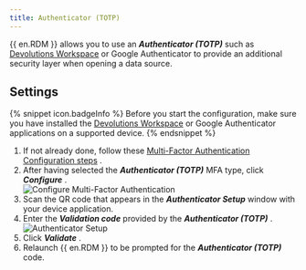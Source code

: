 ```yaml
---
title: Authenticator (TOTP)
---
```

{{ en.RDM }} allows you to use an ***Authenticator (TOTP)*** such as [Devolutions Workspace](https://devolutions.net/workspace/) or Google Authenticator to provide an additional security layer when opening a data source. 
## Settings 
{% snippet icon.badgeInfo %} 
Before you start the configuration, make sure you have installed the [Devolutions Workspace](https://devolutions.net/workspace/) or Google Authenticator applications on a supported device. 
{% endsnippet %}
 
1. If not already done, follow these [Multi-Factor Authentication Configuration steps](/rdm/windows/data-sources/multi-factor-authentication/) . 
1. After having selected the ***Authenticator (TOTP)*** MFA type, click ***Configure*** .  
![Configure Multi-Factor Authentication](/img/en/rdm/windows/clip10007.png) 
1. Scan the QR code that appears in the ***Authenticator Setup*** window with your device application. 
1. Enter the ***Validation code*** provided by the ***Authenticator (TOTP)*** .  
![Authenticator Setup](/img/en/rdm/windows/clip10009.png) 
1. Click ***Validate*** . 
1. Relaunch {{ en.RDM }} to be prompted for the ***Authenticator (TOTP)*** code. 

